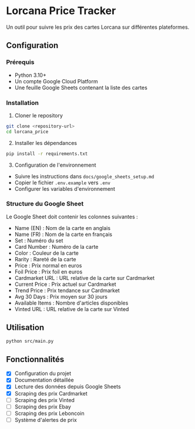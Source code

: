 # Lorcana Price Tracker

Un outil pour suivre les prix des cartes Lorcana sur différentes plateformes.

## Configuration

### Prérequis
- Python 3.10+
- Un compte Google Cloud Platform
- Une feuille Google Sheets contenant la liste des cartes

### Installation

1. Cloner le repository
```bash
git clone <repository-url>
cd lorcana_price
```

2. Installer les dépendances
```bash
pip install -r requirements.txt
```

3. Configuration de l'environnement
- Suivre les instructions dans `docs/google_sheets_setup.md`
- Copier le fichier `.env.example` vers `.env`
- Configurer les variables d'environnement

### Structure du Google Sheet
Le Google Sheet doit contenir les colonnes suivantes :
- Name (EN) : Nom de la carte en anglais
- Name (FR) : Nom de la carte en français
- Set : Numéro du set
- Card Number : Numéro de la carte
- Color : Couleur de la carte
- Rarity : Rareté de la carte
- Price : Prix normal en euros
- Foil Price : Prix foil en euros
- Cardmarket URL : URL relative de la carte sur Cardmarket
- Current Price : Prix actuel sur Cardmarket
- Trend Price : Prix tendance sur Cardmarket
- Avg 30 Days : Prix moyen sur 30 jours
- Available Items : Nombre d'articles disponibles
- Vinted URL : URL relative de la carte sur Vinted

## Utilisation

```bash
python src/main.py
```

## Fonctionnalités
- [x] Configuration du projet
- [x] Documentation détaillée
- [x] Lecture des données depuis Google Sheets
- [x] Scraping des prix Cardmarket
- [ ] Scraping des prix Vinted
- [ ] Scraping des prix Ebay
- [ ] Scraping des prix Leboncoin
- [ ] Système d'alertes de prix
